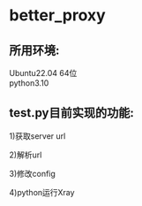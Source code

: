 # better_proxy
## 所用环境: 
Ubuntu22.04 64位  
python3.10

## test.py目前实现的功能:

1)获取server url

2)解析url

3)修改config

4)python运行Xray

